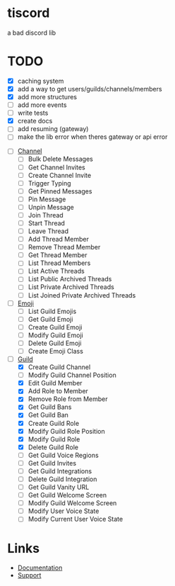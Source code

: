 # tiscord
a bad discord lib

# TODO
- [x] caching system
- [x] add a way to get users/guilds/channels/members
- [x] add more structures
- [ ] add more events
- [ ] write tests
- [x] create docs
- [ ] add resuming (gateway)
- [ ] make the lib error when theres gateway or api error

* [ ] [Channel](https://discord.com/developers/docs/resources/channel)
  * [ ] Bulk Delete Messages
  * [ ] Get Channel Invites
  * [ ] Create Channel Invite
  * [ ] Trigger Typing
  * [ ] Get Pinned Messages
  * [ ] Pin Message
  * [ ] Unpin Message
  * [ ] Join Thread
  * [ ] Start Thread
  * [ ] Leave Thread
  * [ ] Add Thread Member
  * [ ] Remove Thread Member
  * [ ] Get Thread Member
  * [ ] List Thread Members
  * [ ] List Active Threads
  * [ ] List Public Archived Threads
  * [ ] List Private Archived Threads
  * [ ] List Joined Private Archived Threads

* [ ] [Emoji](https://discord.com/developers/docs/resources/emoji)
  * [ ] List Guild Emojis
  * [ ] Get Guild Emoji
  * [ ] Create Guild Emoji
  * [ ] Modify Guild Emoji
  * [ ] Delete Guild Emoji
  * [ ] Create Emoji Class

* [ ] [Guild](https://discord.com/developers/docs/resources/guild)
  * [X] Create Guild Channel
  * [ ] Modify Guild Channel Position
  * [X] Edit Guild Member
  * [X] Add Role to Member
  * [X] Remove Role from Member
  * [X] Get Guild Bans
  * [X] Get Guild Ban
  * [X] Create Guild Role
  * [X] Modify Guild Role Position
  * [X] Modify Guild Role
  * [X] Delete Guild Role
  * [ ] Get Guild Voice Regions
  * [ ] Get Guild Invites
  * [ ] Get Guild Integrations
  * [ ] Delete Guild Integration
  * [ ] Get Guild Vanity URL
  * [ ] Get Guild Welcome Screen
  * [ ] Modify Guild Welcome Screen
  * [ ] Modify User Voice State
  * [ ] Modify Current User Voice State

# Links 
- [Documentation](https://tiscord.me/)
- [Support](https://discord.gg/exUr7bjRjb)
